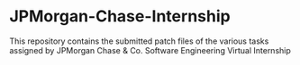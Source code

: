 # JPMorgan-Chase-Internship
This repository contains the submitted patch files of the various tasks assigned by JPMorgan Chase & Co. Software Engineering Virtual Internship
